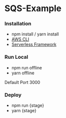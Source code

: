 # SQS-Example

### Installation

- npm install / yarn install
- [AWS CLI](https://aws.amazon.com/pt/cli/)
- [Serverless Framework](https://serverless.com/framework/docs/providers/aws/guide/installation/)

### Run Local

- npm run offline
- yarn offline

Default Port 3000

### Deploy

- npm run {stage}
- yarn {stage}


